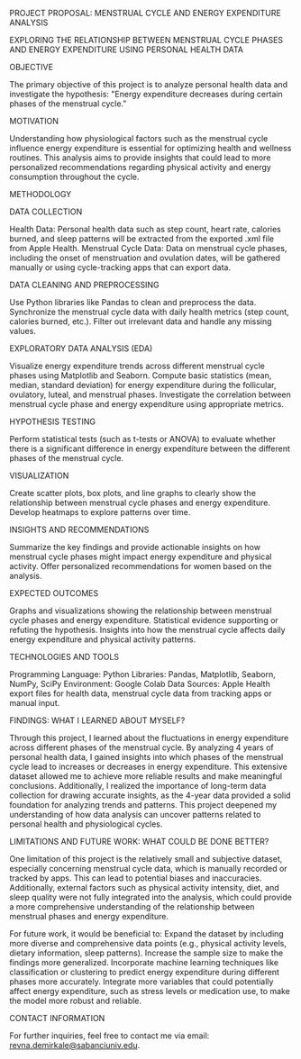 PROJECT PROPOSAL: MENSTRUAL CYCLE AND ENERGY EXPENDITURE ANALYSIS

EXPLORING THE RELATIONSHIP BETWEEN MENSTRUAL CYCLE PHASES AND ENERGY EXPENDITURE USING PERSONAL HEALTH DATA

OBJECTIVE

The primary objective of this project is to analyze personal health data and investigate the hypothesis: "Energy expenditure decreases during certain phases of the menstrual cycle."

MOTIVATION

Understanding how physiological factors such as the menstrual cycle influence energy expenditure is essential for optimizing health and wellness routines. This analysis aims to provide insights that could lead to more personalized recommendations regarding physical activity and energy consumption throughout the cycle.

METHODOLOGY

DATA COLLECTION

Health Data: Personal health data such as step count, heart rate, calories burned, and sleep patterns will be extracted from the exported .xml file from Apple Health. Menstrual Cycle Data: Data on menstrual cycle phases, including the onset of menstruation and ovulation dates, will be gathered manually or using cycle-tracking apps that can export data.

DATA CLEANING AND PREPROCESSING

Use Python libraries like Pandas to clean and preprocess the data. Synchronize the menstrual cycle data with daily health metrics (step count, calories burned, etc.). Filter out irrelevant data and handle any missing values.

EXPLORATORY DATA ANALYSIS (EDA)

Visualize energy expenditure trends across different menstrual cycle phases using Matplotlib and Seaborn. Compute basic statistics (mean, median, standard deviation) for energy expenditure during the follicular, ovulatory, luteal, and menstrual phases. Investigate the correlation between menstrual cycle phase and energy expenditure using appropriate metrics.

HYPOTHESIS TESTING

Perform statistical tests (such as t-tests or ANOVA) to evaluate whether there is a significant difference in energy expenditure between the different phases of the menstrual cycle.

VISUALIZATION

Create scatter plots, box plots, and line graphs to clearly show the relationship between menstrual cycle phases and energy expenditure. Develop heatmaps to explore patterns over time.

INSIGHTS AND RECOMMENDATIONS

Summarize the key findings and provide actionable insights on how menstrual cycle phases might impact energy expenditure and physical activity. Offer personalized recommendations for women based on the analysis.

EXPECTED OUTCOMES

Graphs and visualizations showing the relationship between menstrual cycle phases and energy expenditure. Statistical evidence supporting or refuting the hypothesis. Insights into how the menstrual cycle affects daily energy expenditure and physical activity patterns.

TECHNOLOGIES AND TOOLS

Programming Language: Python Libraries: Pandas, Matplotlib, Seaborn, NumPy, SciPy Environment: Google Colab Data Sources: Apple Health export files for health data, menstrual cycle data from tracking apps or manual input.

FINDINGS: WHAT I LEARNED ABOUT MYSELF?

Through this project, I learned about the fluctuations in energy expenditure across different phases of the menstrual cycle. By analyzing 4 years of personal health data, I gained insights into which phases of the menstrual cycle lead to increases or decreases in energy expenditure. This extensive dataset allowed me to achieve more reliable results and make meaningful conclusions. Additionally, I realized the importance of long-term data collection for drawing accurate insights, as the 4-year data provided a solid foundation for analyzing trends and patterns. This project deepened my understanding of how data analysis can uncover patterns related to personal health and physiological cycles.

LIMITATIONS AND FUTURE WORK: WHAT COULD BE DONE BETTER?

One limitation of this project is the relatively small and subjective dataset, especially concerning menstrual cycle data, which is manually recorded or tracked by apps. This can lead to potential biases and inaccuracies. Additionally, external factors such as physical activity intensity, diet, and sleep quality were not fully integrated into the analysis, which could provide a more comprehensive understanding of the relationship between menstrual phases and energy expenditure.

For future work, it would be beneficial to: Expand the dataset by including more diverse and comprehensive data points (e.g., physical activity levels, dietary information, sleep patterns). Increase the sample size to make the findings more generalized. Incorporate machine learning techniques like classification or clustering to predict energy expenditure during different phases more accurately. Integrate more variables that could potentially affect energy expenditure, such as stress levels or medication use, to make the model more robust and reliable.

CONTACT INFORMATION

For further inquiries, feel free to contact me via email: revna.demirkale@sabanciuniv.edu.
